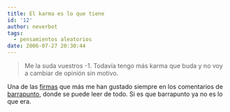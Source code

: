 ```yaml
---
title: El karma es lo que tiene
id: '12'
author: neverbot
tags:
  - pensamientos aleatorios
date: 2006-07-27 20:30:44
---
```


> Me la suda vuestros -1. Todavía tengo más karma que buda y no voy a cambiar de opinión sin motivo.

Una de las [firmas](http://barrapunto.com/~Dan%20Netwalker/) que más me han gustado siempre en los comentarios de [barrapunto](http://barrapunto.com/), donde se puede leer de todo. Si es que barrapunto ya no es lo que era.